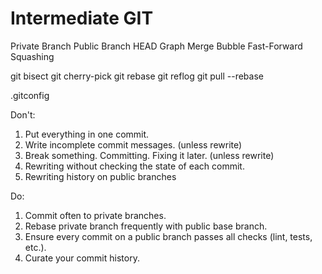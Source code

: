 # Intermediate GIT
Private Branch
Public Branch
HEAD
Graph
Merge Bubble
Fast-Forward
Squashing

git bisect
git cherry-pick
git rebase
git reflog
git pull --rebase

.gitconfig


Don't:
1. Put everything in one commit.
1. Write incomplete commit messages. (unless rewrite)
1. Break something. Committing. Fixing it later. (unless rewrite)
1. Rewriting without checking the state of each commit.
1. Rewriting history on public branches

Do:
1. Commit often to private branches.
1. Rebase private branch frequently with public base branch.
1. Ensure every commit on a public branch passes all checks (lint, tests, etc.).
1. Curate your commit history.
